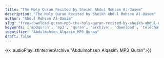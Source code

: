 ```yaml
---
title: "The Holy Quran Recited by Sheikh Abdul Mohsen Al-Qasem"
description: "The Holy Quran Recited by Sheikh Abdul Mohsen Al-Qasem"
author: "Abdul Mohsen Al-Qasim"
slug: "free-download-quran-mp3-the-holy-quran-recited-by-sheikh-abdul-mohsen-al-qasem"
keywords: ['mp3quran', 'mp3', 'quran', 'archive', 'download', 'télécharger', 'coran', 'islam', 'Abdulmohsen', 'Alqasim', 'abdalmuhsin', 'alkasim', 'abd', 'almuhsen', 'alqassim', 'almouhsin', 'alkassim', 'almouhsen', 'alqassem', 'alkassem', 'al-qasim', 'al-qasem', 'al-kasim', 'al-kasem', 'عبد', 'المحسن', 'القاسم', 'قرآن', 'مصحف', 'مرتل', 'مجود', 'القرآن', 'الكريم', 'المصحف', 'المرتل', 'المجود', 'إسلام', 'تحميل']
identifier: "Abdulmohsen_Alqasim_MP3_Quran"
draft: false
---
```


{{< audioPlaylistInternetArchive "Abdulmohsen_Alqasim_MP3_Quran">}}
